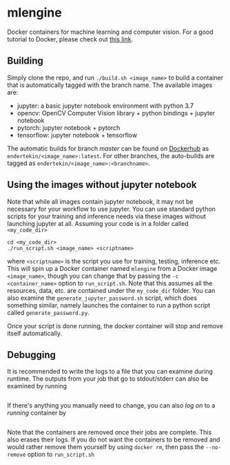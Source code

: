 # mlengine
Docker containers for machine learning and computer vision. For a good tutorial to Docker, please check out [this link](https://docker-curriculum.com).

## Building
Simply clone the repo, and run `./build.sh <image_name>` to build a container that is automatically tagged with the branch name. The available images are:

* jupyter: a basic jupyter notebook environment with python 3.7
* opencv: OpenCV Computer Vision library + python bindings + jupyter notebook
* pytorch: jupyter notebook + pytorch
* tensorflow: jupyter notebook + tensorflow

The automatic builds for branch _master_ can be found on [Dockerhub](https://hub.docker.com) as `endertekin/<image_name>:latest`. For other branches, the auto-builds are tagged as `endertekin/<image_name>:<branchname>`.


## Using the images without jupyter notebook
Note that while all images contain jupyter notebook, it may not be necessary for your workflow to use jupyter. You can use standard python scripts for your training and inference needs via these images without launching jupyter at all. Assuming your code is in a folder called `<my_code_dir>`

```cp run_script.sh <my_code_dir>
cd <my_code_dir>
./run_script.sh <image_name> <scriptname>
```

where `<scriptname>` is the script you use for training, testing, inference etc. This will spin up a Docker container named `mlengine` from a Docker image `<image_name>`, though you can change that by passing the `-c <container_name>` option to `run_script.sh`. Note that this assumes all the resources, data, etc. are contained under the `my_code_dir` folder. You can also examine the `generate_jupyter_password.sh` script, which does something similar, namely launches the container to run a python script called `generate_password.py`.

Once your script is done running, the docker container will stop and remove itself automatically.
## Debugging
It is recommended to write the logs to a file that you can examine during runtime. The outputs from your job that go to stdout/stderr can also be examined by running
```docker logs <container_name>
```

If there's anything you manually need to change, you can also _log on_ to a *running* container by
```docker exec -ti <container_name> /bin/bash
```

Note that the containers are removed once their jobs are complete. This also erases their logs. If you do not want the containers to be removed and would rather remove them yourself by using `docker rm`, then pass the `--no-remove` option to `run_script.sh`